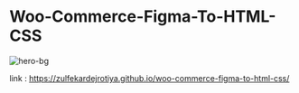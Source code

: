 # Woo-Commerce-Figma-To-HTML-CSS

![hero-bg](https://user-images.githubusercontent.com/97539653/167470827-f8a363c3-09e9-48eb-b5d1-417088537486.png)

link : https://zulfekardejrotiya.github.io/woo-commerce-figma-to-html-css/
